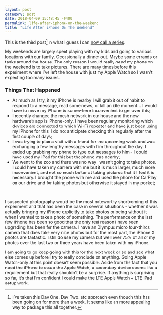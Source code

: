 ```yaml
---
layout: post
category: post
date: 2018-04-09 15:48:45 -0400
permalink: life-after-iphone-on-the-weekend
title: "Life After iPhone On The Weekend"
---
```


This is the third post[^1-daythree] in what I guess I can [now call a series](http://theonlysiteever.com/living-the-future-today).  

My weekends are largely spent playing with my kids and going to various locations with our family. Occasionally a dinner out. Maybe some errands or tasks around the house. The only reason I would really *need* my phone on the weekend is to take pictures. There are many times before this experiment where I’ve left the house with just my Apple Watch so I wasn’t expecting too many issues.

### Things That Happened

+ As much as I try, if my iPhone is nearby I will grab it out of habit to respond to a message, read some news, or kill an idle moment... I would have to move my iPhone to somewhere inconvenient to get over this;
+ I recently changed the mesh network in our house and the new hardware’s app is iPhone-only. I have been regularly monitoring which devices are connected to which Wi-Fi repeater and have just been using my iPhone for this. I do not anticipate checking this regularly after the first couple of days;
+ I was trying to plan a visit with a friend for the upcoming week and was exchanging a few lengthy messages with him throughout the day. I ended up grabbing my phone to type out messages to him - I could have used my iPad for this but the phone was nearby;
+ We went to the zoo and there was no way I wasn’t going to take photos. I could have taken my camera with me but it is much larger, much more inconvenient, and not *so* much better at taking pictures that it I feel it is necessary. I brought the phone with me and used the phone for CarPlay on our drive and for taking photos but otherwise it stayed in my pocket;
  
<br />
  
I suspected photography would be the most noteworthy shortcoming of this experiment and that has been the case in several situations - whether it was actually bringing my iPhone explicitly to take photos or being without it when I wanted to take a photo of something. The performance on the last few iPhone has been so good that the only real reason I have been upgrading has been for the camera. I have an Olympus micro four-thirds camera that does take very nice photos but for the most part, the iPhone X photos are fantastic. I still do use my camera but well over 75% of all of my photos over the last two or three years have been taken with my iPhone.  

I am going to go keep going with this for the next week or so and see what else comes up before I try to really conclude on anything. Going Apple Watch-only at this point doesn’t seem possible. Aside from the fact that you need the iPhone to setup the Apple Watch, a secondary device seems like a requirement but that really shouldn’t be a surprise. If anything is surprising so far, it’s that I’m confident I could make the LTE Apple Watch + LTE iPad setup work.  

[^1-daythree]: I’ve taken this Day One, Day Two, etc approach even though this has been going on for more than a week. It seems like an more appealing way to package this all together. 

